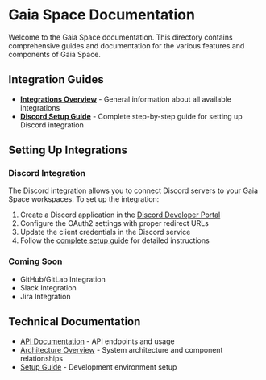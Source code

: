 # Gaia Space Documentation

Welcome to the Gaia Space documentation. This directory contains comprehensive guides and documentation for the various features and components of Gaia Space.

## Integration Guides

- [**Integrations Overview**](INTEGRATIONS.md) - General information about all available integrations
- [**Discord Setup Guide**](DISCORD_SETUP.md) - Complete step-by-step guide for setting up Discord integration

## Setting Up Integrations

### Discord Integration

The Discord integration allows you to connect Discord servers to your Gaia Space workspaces. To set up the integration:

1. Create a Discord application in the [Discord Developer Portal](https://discord.com/developers/applications)
2. Configure the OAuth2 settings with proper redirect URLs
3. Update the client credentials in the Discord service
4. Follow the [complete setup guide](DISCORD_SETUP.md) for detailed instructions

### Coming Soon

- GitHub/GitLab Integration
- Slack Integration
- Jira Integration

## Technical Documentation

- [API Documentation](api_reference.md) - API endpoints and usage
- [Architecture Overview](architecture.md) - System architecture and component relationships
- [Setup Guide](setup_guide.md) - Development environment setup